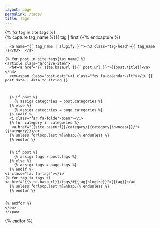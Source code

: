 ```yaml
---
layout: page
permalink: /tags/
title: Tags
---
```



<div id="archives">
{% for tag in site.tags %}
  <div class="archive-group">
    {% capture tag_name %}{{ tag | first }}{% endcapture %}
    <div id="#{{ tag_name | slugify }}"></div>
    <p></p>

      <a name="{{ tag_name | slugify }}"><h3 class="tag-head">{{ tag_name }}</h3>  </a>

    {% for post in site.tags[tag_name] %}
    <article class="archive-item">
      <h4><a href="{{ site.baseurl }}{{ post.url }}">{{post.title}}</a></h4>
      <em><span class="post-date"><i class="fas fa-calendar-alt"></i> {{ post.date | date_to_string }}



      {% if post %}
        {% assign categories = post.categories %}
      {% else %}
        {% assign categories = page.categories %}
      {% endif %}
      <i class="far fa-folder-open"></i>
      {% for category in categories %}
       <a href="{{site.baseurl}}/category/{{category|downcase}}/">{{category}}</a>
      {% unless forloop.last %}&nbsp;{% endunless %}
      {% endfor %}


      {% if post %}
        {% assign tags = post.tags %}
      {% else %}
        {% assign tags = page.tags %}
      {% endif %}
    <i class="fas fa-tags"></i>
    {% for tag in tags %}
    <a href="{{site.baseurl}}/tags/#{{tag|slugize}}">{{tag}}</a>
      {% unless forloop.last %}&nbsp;{% endunless %}
      {% endfor %}


    {% endfor %}
    </em>
    </span>
  </div>
{% endfor %}
</div>
